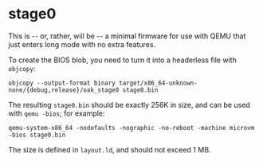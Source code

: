 # stage0

This is -- or, rather, will be -- a minimal firmware for use with QEMU that just
enters long mode with no extra features.

To create the BIOS blob, you need to turn it into a headerless file with
`objcopy`:

```shell
objcopy --output-format binary target/x86_64-unknown-none/{debug,release}/oak_stage0 stage0.bin
```

The resulting `stage0.bin` should be exactly 256K in size, and can be used with
`qemu -bios`; for example:

```shell
qemu-system-x86_64 -nodefaults -nographic -no-reboot -machine microvm -bios stage0.bin
```

The size is defined in `layout.ld`, and should not exceed 1 MB.

